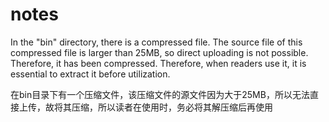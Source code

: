 # notes
In the "bin" directory, there is a compressed file. The source file of this compressed file is larger than 25MB, so direct uploading is not possible. 
Therefore, it has been compressed. Therefore, when readers use it, it is essential to extract it before utilization.

在bin目录下有一个压缩文件，该压缩文件的源文件因为大于25MB，所以无法直接上传，故将其压缩，所以读者在使用时，务必将其解压缩后再使用

